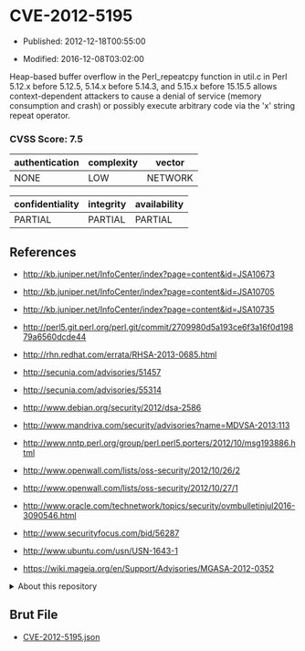 # CVE-2012-5195

- Published: 2012-12-18T00:55:00

- Modified: 2016-12-08T03:02:00

Heap-based buffer overflow in the Perl_repeatcpy function in util.c in Perl 5.12.x before 5.12.5, 5.14.x before 5.14.3, and 5.15.x before 15.15.5 allows context-dependent attackers to cause a denial of service (memory consumption and crash) or possibly execute arbitrary code via the 'x' string repeat operator.

### CVSS Score: **7.5**

| authentication | complexity | vector |
| --- | --- | --- |
| NONE | LOW | NETWORK |

| confidentiality | integrity | availability |
| --- | --- | --- |
| PARTIAL | PARTIAL | PARTIAL |

## References

* http://kb.juniper.net/InfoCenter/index?page=content&id=JSA10673

* http://kb.juniper.net/InfoCenter/index?page=content&id=JSA10705

* http://kb.juniper.net/InfoCenter/index?page=content&id=JSA10735

* http://perl5.git.perl.org/perl.git/commit/2709980d5a193ce6f3a16f0d19879a6560dcde44

* http://rhn.redhat.com/errata/RHSA-2013-0685.html

* http://secunia.com/advisories/51457

* http://secunia.com/advisories/55314

* http://www.debian.org/security/2012/dsa-2586

* http://www.mandriva.com/security/advisories?name=MDVSA-2013:113

* http://www.nntp.perl.org/group/perl.perl5.porters/2012/10/msg193886.html

* http://www.openwall.com/lists/oss-security/2012/10/26/2

* http://www.openwall.com/lists/oss-security/2012/10/27/1

* http://www.oracle.com/technetwork/topics/security/ovmbulletinjul2016-3090546.html

* http://www.securityfocus.com/bid/56287

* http://www.ubuntu.com/usn/USN-1643-1

* https://wiki.mageia.org/en/Support/Advisories/MGASA-2012-0352

<details>
<summary>About this repository</summary> 

  This repository is part of the project [Live Hack CVE](https://github.com/Live-Hack-CVE). Main website can be found [www.live-hack.org](https://www.live-hack.org) 
  
  Made by [Sn0wAlice](https://github.com/Sn0wAlice) for the people that care about security and need to have a feed of the latest CVEs. Hope you enjoy it, don't forget to star the repo and follow me on [Twitter](https://twitter.com/Sn0wAlice) and [Github](https://github.com/Sn0wAlice). And that is my [personnal website](https://www.alice-snow.me/)

  - [Home Page](https://github.com/Live-Hack-CVE)
  - [Framework](https://github.com/Live-Hack-CVE/cve-framework)
  - [CVE database](https://github.com/Live-Hack-CVE/full_database)
  - [Changelog](https://github.com/Live-Hack-CVE/Changelog)
</details>

## Brut File

* [CVE-2012-5195.json](https://raw.githubusercontent.com/Live-Hack-CVE/full_database/main/cves/2012/CVE-2012-5195.json)

